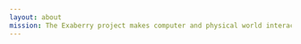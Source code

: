 ```yaml
---
layout: about
mission: The Exaberry project makes computer and physical world interaction easy for everyone. We deliver devices driven by human friendly interface such that students, hobbyists, artists, programmers, and professionals can focus on the most innovative part of their creations.
---
```


